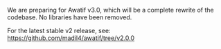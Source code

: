 We are preparing for Awatif v3.0, which will be a complete rewrite of the codebase. No libraries have been removed.

For the latest stable v2 release, see:
https://github.com/madil4/awatif/tree/v2.0.0
